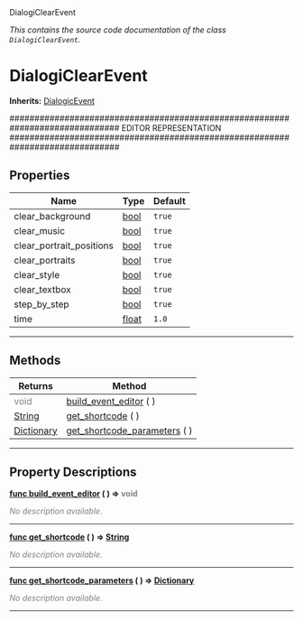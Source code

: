 
<div class="header-banner purple">
<div class="header-label purple">DialogiClearEvent</div>
</div>

*This contains the source code documentation of the class `DialogiClearEvent`.*
        
# DialogiClearEvent
**Inherits:** [DialogicEvent](class_dialogicevent.md)

############################################################################## EDITOR REPRESENTATION ##############################################################################
## Properties
Name | Type | Default 
--- | --- | --- 
clear_background | [bool](https://docs.godotengine.org/en/latest/classes/class_bool.html#class-bool) |  `true` 
clear_music | [bool](https://docs.godotengine.org/en/latest/classes/class_bool.html#class-bool) |  `true` 
clear_portrait_positions | [bool](https://docs.godotengine.org/en/latest/classes/class_bool.html#class-bool) |  `true` 
clear_portraits | [bool](https://docs.godotengine.org/en/latest/classes/class_bool.html#class-bool) |  `true` 
clear_style | [bool](https://docs.godotengine.org/en/latest/classes/class_bool.html#class-bool) |  `true` 
clear_textbox | [bool](https://docs.godotengine.org/en/latest/classes/class_bool.html#class-bool) |  `true` 
step_by_step | [bool](https://docs.godotengine.org/en/latest/classes/class_bool.html#class-bool) |  `true` 
time | [float](https://docs.godotengine.org/en/latest/classes/class_float.html#class-float) |  `1.0` 
--- 

## Methods
Returns | Method 
--- | --- 
<span style = "color: gray">void</span> | [<span class="hljs-title">build_event_editor</span>](#property-build_event_editor) ( ) 
<span class="hljs-attribute">[String](https://docs.godotengine.org/en/latest/classes/class_string.html#class-string)</span> | [<span class="hljs-title">get_shortcode</span>](#property-get_shortcode) ( ) 
<span class="hljs-attribute">[Dictionary](https://docs.godotengine.org/en/latest/classes/class_dictionary.html#class-dictionary)</span> | [<span class="hljs-title">get_shortcode_parameters</span>](#property-get_shortcode_parameters) ( ) 
--- 
## Property Descriptions



<a class="header" id="property-build_event_editor" href="#property-build_event_editor">**<span class="hljs-attribute">func</span> [<span class="hljs-title">build_event_editor</span>](#property-build_event_editor) ( )</a>  ⇒ <span style = "color: gray">void</span>** 



 <span style = "color: gray">*No description available.*</span> 

---



<a class="header" id="property-get_shortcode" href="#property-get_shortcode">**<span class="hljs-attribute">func</span> [<span class="hljs-title">get_shortcode</span>](#property-get_shortcode) ( )</a>  ⇒ <span class="hljs-attribute">[String](https://docs.godotengine.org/en/latest/classes/class_string.html#class-string)</span>** 



 <span style = "color: gray">*No description available.*</span> 

---



<a class="header" id="property-get_shortcode_parameters" href="#property-get_shortcode_parameters">**<span class="hljs-attribute">func</span> [<span class="hljs-title">get_shortcode_parameters</span>](#property-get_shortcode_parameters) ( )</a>  ⇒ <span class="hljs-attribute">[Dictionary](https://docs.godotengine.org/en/latest/classes/class_dictionary.html#class-dictionary)</span>** 



 <span style = "color: gray">*No description available.*</span> 

---

